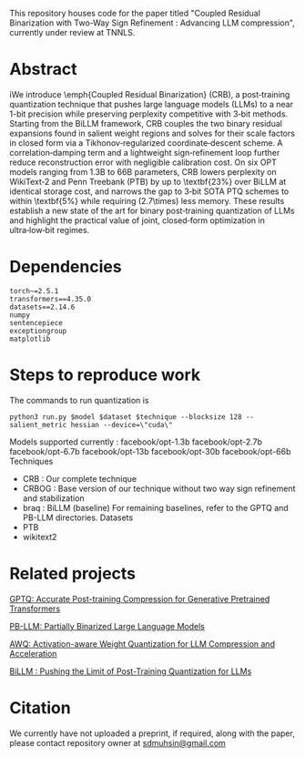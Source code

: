 This repository houses code for the paper titled "Coupled Residual Binarization with Two-Way Sign Refinement : Advancing LLM compression", currently under review at TNNLS.


# Abstract
iWe introduce \emph{Coupled Residual Binarization} (CRB), a post‑training quantization technique that pushes large language models (LLMs) to a near 1-bit precision while preserving perplexity competitive with 3‑bit methods. Starting from the BiLLM framework, CRB couples the two binary residual expansions found in salient weight regions and solves for their scale factors in closed form via a Tikhonov‑regularized coordinate‑descent scheme. A correlation‑damping term and a lightweight sign‑refinement loop further reduce reconstruction error with negligible calibration cost. On six OPT models ranging from 1.3B to 66B parameters, CRB lowers perplexity on WikiText‑2 and Penn Treebank (PTB) by up to \textbf{23\%} over BiLLM at identical storage cost, and narrows the gap to 3‑bit SOTA PTQ schemes to within \textbf{5\%} while requiring \(2.7\times\) less memory. These results establish a new state of the art for binary post‑training quantization of LLMs and highlight the practical value of joint, closed‑form optimization in ultra‑low‑bit regimes.


# Dependencies

```
torch~=2.5.1
transformers==4.35.0
datasets==2.14.6
numpy
sentencepiece
exceptiongroup
matplotlib
```


# Steps to reproduce work

The commands to run quantization is 
``` 
python3 run.py $model $dataset $technique --blocksize 128 --salient_metric hessian --device=\"cuda\" 
```

Models supported currently : facebook/opt-1.3b facebook/opt-2.7b facebook/opt-6.7b facebook/opt-13b facebook/opt-30b facebook/opt-66b
Techniques
- CRB : Our complete technique
- CRBOG : Base version of our technique without two way sign refinement and stabilization
- braq : BiLLM (baseline)
For remaining baselines, refer to the GPTQ and PB-LLM directories.
Datasets
- PTB
- wikitext2

# Related projects

[GPTQ: Accurate Post-training Compression for Generative Pretrained Transformers](https://github.com/IST-DASLab/gptq)

[PB-LLM: Partially Binarized Large Language Models](https://github.com/hahnyuan/PB-LLM)

[AWQ: Activation-aware Weight Quantization for LLM Compression and Acceleration](https://github.com/mit-han-lab/llm-awq)

[BiLLM : Pushing the Limit of Post-Training Quantization for LLMs](https://github.com/Aaronhuang-778/BiLLM)


# Citation

We currently have not uploaded a preprint, if required, along with the paper, please contact repository owner at sdmuhsin@gmail.com

